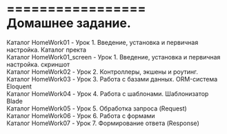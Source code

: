 =================  
Домашнее задание.  
=================  
Каталог HomeWork01         -    Урок 1. Введение, установка и первичная настройка. Каталог пректа  
Каталог HomeWork01_screen  -    Урок 1. Введение, установка и первичная настройка. скриншот  
Каталог HomeWork02         -    Урок 2. Контроллеры, экшены и роутинг.  
Каталог HomeWork03         -    Урок 3. Работа с базами данных. ORM-система Eloquent  
Каталог HomeWork04         -    Урок 4. Работа с шаблонами. Шаблонизатор Blade  
Каталог HomeWork05         -    Урок 5. Обработка запроса (Request)  
Каталог HomeWork06         -    Урок 6. Работа с формами  
Каталог HomeWork07         -    Урок 7. Формирование ответа (Response)  
